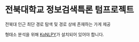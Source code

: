 # 전북대학교 정보검색특론 텀프로젝트

전북대 인근 최단 경로 탐색 및 경로 상에 존재하는 가게 제공

형태소 분석을 위해 [KoNLPY](https://konlpy.org/ko/latest/index.html)가 설치되어 있어야 합니다.